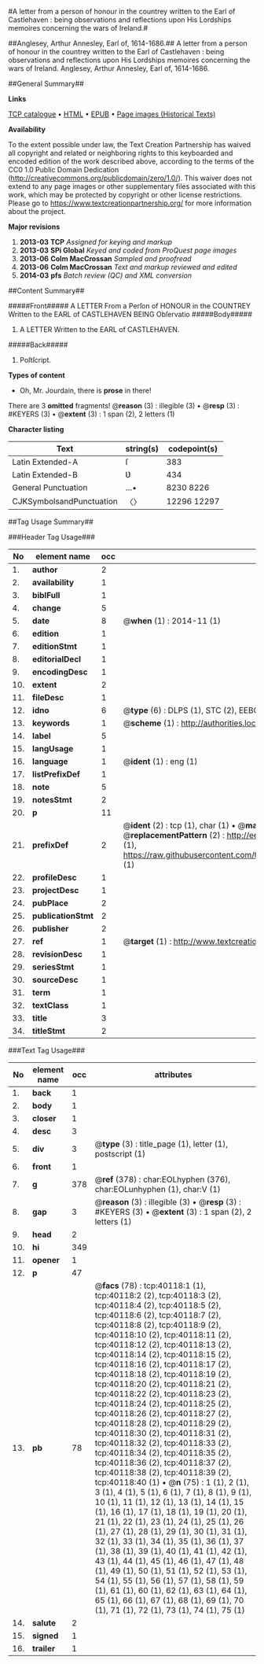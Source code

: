 #A letter from a person of honour in the countrey written to the Earl of Castlehaven : being observations and reflections upon His Lordships memoires concerning the wars of Ireland.#

##Anglesey, Arthur Annesley, Earl of, 1614-1686.##
A letter from a person of honour in the countrey written to the Earl of Castlehaven : being observations and reflections upon His Lordships memoires concerning the wars of Ireland.
Anglesey, Arthur Annesley, Earl of, 1614-1686.

##General Summary##

**Links**

[TCP catalogue](http://www.ota.ox.ac.uk/tcp/)  • 
[HTML](http://tei.it.ox.ac.uk/tcp/Texts-HTML/free/A25/A25428.html)  • 
[EPUB](http://tei.it.ox.ac.uk/tcp/Texts-EPUB/free/A25/A25428.epub) • 
[Page images (Historical Texts)](https://historicaltexts.jisc.ac.uk/eebo-07764524e)

**Availability**

To the extent possible under law, the Text Creation Partnership has waived all copyright and related or neighboring rights to this keyboarded and encoded edition of the work described above, according to the terms of the CC0 1.0 Public Domain Dedication (http://creativecommons.org/publicdomain/zero/1.0/). This waiver does not extend to any page images or other supplementary files associated with this work, which may be protected by copyright or other license restrictions. Please go to https://www.textcreationpartnership.org/ for more information about the project.

**Major revisions**

1. __2013-03__ __TCP__ *Assigned for keying and markup*
1. __2013-03__ __SPi Global__ *Keyed and coded from ProQuest page images*
1. __2013-06__ __Colm MacCrossan__ *Sampled and proofread*
1. __2013-06__ __Colm MacCrossan__ *Text and markup reviewed and edited*
1. __2014-03__ __pfs__ *Batch review (QC) and XML conversion*

##Content Summary##

#####Front#####
A LETTER From a Perſon of HONOUR in the COUNTREY Written to the EARL of CASTLEHAVEN BEING Obſervatio
#####Body#####

1. A LETTER Written to the EARL of CASTLEHAVEN.

#####Back#####

1. Poſtſcript.

**Types of content**

  * Oh, Mr. Jourdain, there is **prose** in there!

There are 3 **omitted** fragments! 
 @__reason__ (3) : illegible (3)  •  @__resp__ (3) : #KEYERS (3)  •  @__extent__ (3) : 1 span (2), 2 letters (1)

**Character listing**


|Text|string(s)|codepoint(s)|
|---|---|---|
|Latin Extended-A|ſ|383|
|Latin Extended-B|Ʋ|434|
|General Punctuation|…•|8230 8226|
|CJKSymbolsandPunctuation|〈〉|12296 12297|

##Tag Usage Summary##

###Header Tag Usage###

|No|element name|occ|attributes|
|---|---|---|---|
|1.|__author__|2||
|2.|__availability__|1||
|3.|__biblFull__|1||
|4.|__change__|5||
|5.|__date__|8| @__when__ (1) : 2014-11 (1)|
|6.|__edition__|1||
|7.|__editionStmt__|1||
|8.|__editorialDecl__|1||
|9.|__encodingDesc__|1||
|10.|__extent__|2||
|11.|__fileDesc__|1||
|12.|__idno__|6| @__type__ (6) : DLPS (1), STC (2), EEBO-CITATION (1), OCLC (1), VID (1)|
|13.|__keywords__|1| @__scheme__ (1) : http://authorities.loc.gov/ (1)|
|14.|__label__|5||
|15.|__langUsage__|1||
|16.|__language__|1| @__ident__ (1) : eng (1)|
|17.|__listPrefixDef__|1||
|18.|__note__|5||
|19.|__notesStmt__|2||
|20.|__p__|11||
|21.|__prefixDef__|2| @__ident__ (2) : tcp (1), char (1)  •  @__matchPattern__ (2) : ([0-9\-]+):([0-9IVX]+) (1), (.+) (1)  •  @__replacementPattern__ (2) : http://eebo.chadwyck.com/downloadtiff?vid=$1&page=$2 (1), https://raw.githubusercontent.com/textcreationpartnership/Texts/master/tcpchars.xml#$1 (1)|
|22.|__profileDesc__|1||
|23.|__projectDesc__|1||
|24.|__pubPlace__|2||
|25.|__publicationStmt__|2||
|26.|__publisher__|2||
|27.|__ref__|1| @__target__ (1) : http://www.textcreationpartnership.org/docs/. (1)|
|28.|__revisionDesc__|1||
|29.|__seriesStmt__|1||
|30.|__sourceDesc__|1||
|31.|__term__|1||
|32.|__textClass__|1||
|33.|__title__|3||
|34.|__titleStmt__|2||


###Text Tag Usage###

|No|element name|occ|attributes|
|---|---|---|---|
|1.|__back__|1||
|2.|__body__|1||
|3.|__closer__|1||
|4.|__desc__|3||
|5.|__div__|3| @__type__ (3) : title_page (1), letter (1), postscript (1)|
|6.|__front__|1||
|7.|__g__|378| @__ref__ (378) : char:EOLhyphen (376), char:EOLunhyphen (1), char:V (1)|
|8.|__gap__|3| @__reason__ (3) : illegible (3)  •  @__resp__ (3) : #KEYERS (3)  •  @__extent__ (3) : 1 span (2), 2 letters (1)|
|9.|__head__|2||
|10.|__hi__|349||
|11.|__opener__|1||
|12.|__p__|47||
|13.|__pb__|78| @__facs__ (78) : tcp:40118:1 (1), tcp:40118:2 (2), tcp:40118:3 (2), tcp:40118:4 (2), tcp:40118:5 (2), tcp:40118:6 (2), tcp:40118:7 (2), tcp:40118:8 (2), tcp:40118:9 (2), tcp:40118:10 (2), tcp:40118:11 (2), tcp:40118:12 (2), tcp:40118:13 (2), tcp:40118:14 (2), tcp:40118:15 (2), tcp:40118:16 (2), tcp:40118:17 (2), tcp:40118:18 (2), tcp:40118:19 (2), tcp:40118:20 (2), tcp:40118:21 (2), tcp:40118:22 (2), tcp:40118:23 (2), tcp:40118:24 (2), tcp:40118:25 (2), tcp:40118:26 (2), tcp:40118:27 (2), tcp:40118:28 (2), tcp:40118:29 (2), tcp:40118:30 (2), tcp:40118:31 (2), tcp:40118:32 (2), tcp:40118:33 (2), tcp:40118:34 (2), tcp:40118:35 (2), tcp:40118:36 (2), tcp:40118:37 (2), tcp:40118:38 (2), tcp:40118:39 (2), tcp:40118:40 (1)  •  @__n__ (75) : 1 (1), 2 (1), 3 (1), 4 (1), 5 (1), 6 (1), 7 (1), 8 (1), 9 (1), 10 (1), 11 (1), 12 (1), 13 (1), 14 (1), 15 (1), 16 (1), 17 (1), 18 (1), 19 (1), 20 (1), 21 (1), 22 (1), 23 (1), 24 (1), 25 (1), 26 (1), 27 (1), 28 (1), 29 (1), 30 (1), 31 (1), 32 (1), 33 (1), 34 (1), 35 (1), 36 (1), 37 (1), 38 (1), 39 (1), 40 (1), 41 (1), 42 (1), 43 (1), 44 (1), 45 (1), 46 (1), 47 (1), 48 (1), 49 (1), 50 (1), 51 (1), 52 (1), 53 (1), 54 (1), 55 (1), 56 (1), 57 (1), 58 (1), 59 (1), 61 (1), 60 (1), 62 (1), 63 (1), 64 (1), 65 (1), 66 (1), 67 (1), 68 (1), 69 (1), 70 (1), 71 (1), 72 (1), 73 (1), 74 (1), 75 (1)|
|14.|__salute__|2||
|15.|__signed__|1||
|16.|__trailer__|1||
